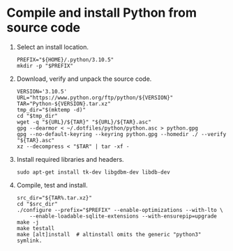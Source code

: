 # Compile and install Python from source code

1. Select an install location.

       PREFIX="${HOME}/.python/3.10.5"
       mkdir -p "$PREFIX"

2. Download, verify and unpack the source code.

       VERSION='3.10.5'
       URL="https://www.python.org/ftp/python/${VERSION}"
       TAR="Python-${VERSION}.tar.xz"
       tmp_dir="$(mktemp -d)"
       cd "$tmp_dir"
       wget -q "${URL}/${TAR}" "${URL}/${TAR}.asc"
       gpg --dearmor < ~/.dotfiles/python/python.asc > python.gpg
       gpg --no-default-keyring --keyring python.gpg --homedir ./ --verify "${TAR}.asc"
       xz --decompress < "$TAR" | tar -xf -

3. Install required libraries and headers.

       sudo apt-get install tk-dev libgdbm-dev libdb-dev

4. Compile, test and install.

       src_dir="${TAR%.tar.xz}"
       cd "$src_dir"
       ./configure --prefix="$PREFIX" --enable-optimizations --with-lto \
           --enable-loadable-sqlite-extensions --with-ensurepip=upgrade
       make -j
       make testall
       make [alt]install  # altinstall omits the generic "python3" symlink.
